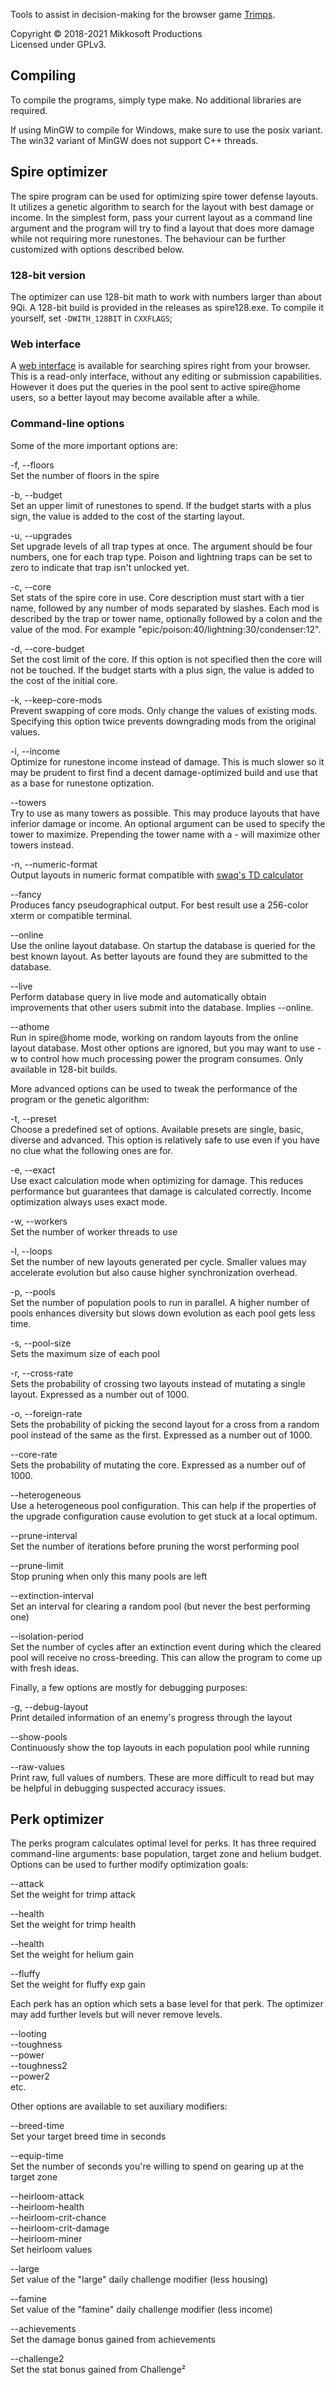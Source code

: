 Tools to assist in decision-making for the browser game
[Trimps](https://trimps.github.io/).

Copyright © 2018-2021  Mikkosoft Productions  
Licensed under GPLv3.


## Compiling

To compile the programs, simply type make.  No additional libraries are
required.

If using MinGW to compile for Windows, make sure to use the posix variant.
The win32 variant of MinGW does not support C++ threads.


## Spire optimizer

The spire program can be used for optimizing spire tower defense layouts.  It
utilizes a genetic algorithm to search for the layout with best damage or
income.  In the simplest form, pass your current layout as a command line
argument and the program will try to find a layout that does more damage while
not requiring more runestones.  The behaviour can be further customized with
options described below.

### 128-bit version

The optimizer can use 128-bit math to work with numbers larger than about 9Qi.
A 128-bit build is provided in the releases as spire128.exe.  To compile it
yourself, set `-DWITH_128BIT` in `CXXFLAGS`;

### Web interface

A [web interface](https://spiredb.tdb.fi/) is available for searching spires
right from your browser.  This is a read-only interface, without any editing
or submission capabilities.  However it does put the queries in the pool sent
to active spire@home users, so a better layout may become available after a
while.

### Command-line options

Some of the more important options are:

-f, --floors  
  Set the number of floors in the spire

-b, --budget  
  Set an upper limit of runestones to spend.  If the budget starts with a plus
  sign, the value is added to the cost of the starting layout.

-u, --upgrades  
  Set upgrade levels of all trap types at once.  The argument should be four
  numbers, one for each trap type.  Poison and lightning traps can be set to
  zero to indicate that trap isn't unlocked yet.

-c, --core  
  Set stats of the spire core in use.  Core description must start with a tier
  name, followed by any number of mods separated by slashes.  Each mod is
  described by the trap or tower name, optionally followed by a colon and the
  value of the mod.  For example "epic/poison:40/lightning:30/condenser:12".

-d, --core-budget  
  Set the cost limit of the core.  If this option is not specified then the
  core will not be touched.  If the budget starts with a plus sign, the value
  is added to the cost of the initial core.

-k, --keep-core-mods  
  Prevent swapping of core mods.  Only change the values of existing mods.
  Specifying this option twice prevents downgrading mods from the original
  values.

-i, --income  
  Optimize for runestone income instead of damage.  This is much slower so it
  may be prudent to first find a decent damage-optimized build and use that
  as a base for runestone optization.

--towers  
  Try to use as many towers as possible.  This may produce layouts that have
  inferior damage or income.  An optional argument can be used to specify the
  tower to maximize.  Prepending the tower name with a - will maximize other
  towers instead.

-n, --numeric-format  
  Output layouts in numeric format compatible with
  [swaq's TD calculator](http://swaqvalley.com/td_calc/)

--fancy  
  Produces fancy pseudographical output.  For best result use a 256-color
  xterm or compatible terminal.

--online  
  Use the online layout database.  On startup the database is queried for the
  best known layout.  As better layouts are found they are submitted to the
  database.

--live  
  Perform database query in live mode and automatically obtain improvements
  that other users submit into the database.  Implies --online.

--athome  
  Run in spire@home mode, working on random layouts from the online layout
  database.  Most other options are ignored, but you may want to use -w to
  control how much processing power the program consumes.  Only available in
  128-bit builds.

More advanced options can be used to tweak the performance of the program or
the genetic algorithm:

-t, --preset  
  Choose a predefined set of options.  Available presets are single, basic,
  diverse and advanced.  This option is relatively safe to use even if you
  have no clue what the following ones are for.

-e, --exact  
  Use exact calculation mode when optimizing for damage.  This reduces
  performance but guarantees that damage is calculated correctly.  Income
  optimization always uses exact mode.

-w, --workers  
  Set the number of worker threads to use

-l, --loops  
  Set the number of new layouts generated per cycle.  Smaller values may
  accelerate evolution but also cause higher synchronization overhead.

-p, --pools  
  Set the number of population pools to run in parallel.  A higher number of
  pools enhances diversity but slows down evolution as each pool gets less
  time.

-s, --pool-size  
  Sets the maximum size of each pool

-r, --cross-rate  
  Sets the probability of crossing two layouts instead of mutating a single
  layout.  Expressed as a number out of 1000.

-o, --foreign-rate  
  Sets the probability of picking the second layout for a cross from a random
  pool instead of the same as the first.  Expressed as a number out of 1000.

--core-rate  
  Sets the probability of mutating the core.  Expressed as a number ouf of
  1000.

--heterogeneous  
  Use a heterogeneous pool configuration.  This can help if the properties of
  the upgrade configuration cause evolution to get stuck at a local optimum.

--prune-interval  
  Set the number of iterations before pruning the worst performing pool

--prune-limit  
  Stop pruning when only this many pools are left

--extinction-interval  
  Set an interval for clearing a random pool (but never the best performing
  one)

--isolation-period  
  Set the number of cycles after an extinction event during which the cleared
  pool will receive no cross-breeding.  This can allow the program to come up
  with fresh ideas.

Finally, a few options are mostly for debugging purposes:

-g, --debug-layout  
  Print detailed information of an enemy's progress through the layout

--show-pools  
  Continuously show the top layouts in each population pool while running

--raw-values  
  Print raw, full values of numbers.  These are more difficult to read but
  may be helpful in debugging suspected accuracy issues.


## Perk optimizer

The perks program calculates optimal level for perks.  It has three required
command-line arguments: base population, target zone and helium budget.
Options can be used to further modify optimization goals:

--attack  
  Set the weight for trimp attack

--health  
  Set the weight for trimp health

--health  
  Set the weight for helium gain

--fluffy  
  Set the weight for fluffy exp gain

Each perk has an option which sets a base level for that perk.  The optimizer
may add further levels but will never remove levels.

--looting  
--toughness  
--power  
--toughness2  
--power2  
etc.

Other options are available to set auxiliary modifiers:

--breed-time  
  Set your target breed time in seconds

--equip-time  
  Set the number of seconds you're willing to spend on gearing up at the
  target zone

--heirloom-attack  
--heirloom-health  
--heirloom-crit-chance  
--heirloom-crit-damage  
--heirloom-miner  
  Set heirloom values

--large  
  Set value of the "large" daily challenge modifier (less housing)

--famine  
  Set value of the "famine" daily challenge modifier (less income)

--achievements  
  Set the damage bonus gained from achievements

--challenge2  
  Set the stat bonus gained from Challenge²

